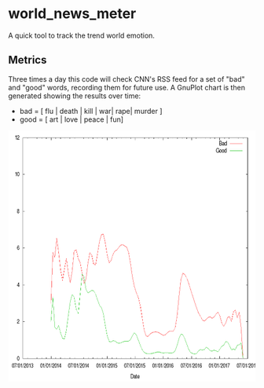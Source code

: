# world_news_meter
A quick tool to track the trend world emotion.

## Metrics ##
Three times a day this code will check CNN's RSS feed for a set of "bad" and "good" words, recording them for future use. A GnuPlot chart is then generated showing the results over time:

* bad = [ flu | death | kill | war| rape| murder ]
* good = [ art | love | peace | fun]

<img height="512" src="out/all.png">

